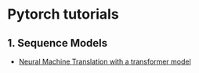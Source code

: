 # Pytorch tutorials

## 1. Sequence Models
* [Neural Machine Translation with a transformer model](https://github.com/omargup/pytorch_tutorials/blob/master/tutorials/nmt_transformer_multik30.ipynb)

